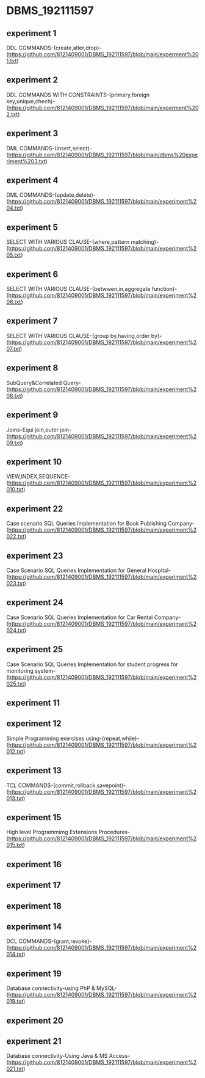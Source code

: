 # DBMS_192111597
## experiment 1
DDL COMMANDS-(create,alter,drop)-(https://github.com/8121409001/DBMS_192111597/blob/main/experment%201.txt)
## experiment 2
DDL COMMANDS WITH CONSTRAINTS-(primary,foreign key,unique,chech)-(https://github.com/8121409001/DBMS_192111597/blob/main/experment%202.txt)
## experiment 3
DML COMMANDS-(insert,select)-(https://github.com/8121409001/DBMS_192111597/blob/main/dbms%20experiment%203.txt)
## experiment 4
DML COMMANDS-(update,delete)-(https://github.com/8121409001/DBMS_192111597/blob/main/experiment%204.txt)
## experiment 5
SELECT WITH VARIOUS CLAUSE-(where,pattern matching)-(https://github.com/8121409001/DBMS_192111597/blob/main/experiment%205.txt)
## experiment 6
SELECT WITH VARIOUS CLAUSE-(betwwen,in,aggregate function)-(https://github.com/8121409001/DBMS_192111597/blob/main/experiment%206.txt)
## experiment 7
SELECT WITH VARIOUS CLAUSE-(group by,having,order by)-(https://github.com/8121409001/DBMS_192111597/blob/main/experiment%207.txt)
## experiment 8
SubQuery&Correlated Query-(https://github.com/8121409001/DBMS_192111597/blob/main/experiment%208.txt)
## experiment 9
Joins-Equi join,outer join-(https://github.com/8121409001/DBMS_192111597/blob/main/experiment%209.txt)
## experiment 10
VIEW,INDEX,SEQUENCE-(https://github.com/8121409001/DBMS_192111597/blob/main/experiment%2010.txt)
## experiment 22
Case scenario SQL Queries Implementation for Book Publishing Company-(https://github.com/8121409001/DBMS_192111597/blob/main/experiment%2022.txt)
## experiment 23
Case Scenario SQL Queries Implementation for General Hospital-(https://github.com/8121409001/DBMS_192111597/blob/main/experiment%2023.txt)
## experiment 24
Case Scenario SQL Queries Implementation for  Car Rental Company-(https://github.com/8121409001/DBMS_192111597/blob/main/experiment%2024.txt)
## experiment 25
Case Scenario SQL Queries Implementation for student progress for monitoring system-(https://github.com/8121409001/DBMS_192111597/blob/main/experiment%2025.txt)
## experiment 11

## experiment 12
Simple Programming exercises using-(repeat,while)-(https://github.com/8121409001/DBMS_192111597/blob/main/experiment%2012.txt)
## experiment 13
TCL COMMANDS-(commit,rollback,savepoint)-(https://github.com/8121409001/DBMS_192111597/blob/main/experiment%2013.txt)
## experiment 15
High level Programmimg Extensions Procedures-(https://github.com/8121409001/DBMS_192111597/blob/main/experiment%2015.txt)
## experiment 16

## experiment 17

## experiment 18

## experiment 14
DCL COMMANDS-(grant,revoke)-(https://github.com/8121409001/DBMS_192111597/blob/main/experiment%2014.txt)
## experiment 19
Database connectivity-using PhP & MySQL-(https://github.com/8121409001/DBMS_192111597/blob/main/experiment%2019.txt)
## experiment 20

## experiment 21
Database connectivity-Using Java & MS Access-(https://github.com/8121409001/DBMS_192111597/blob/main/experiment%2021.txt)
